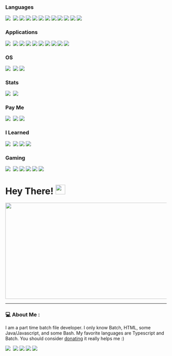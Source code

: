 ### Languages
<img src="https://img.shields.io/badge/Lua-2C2D72?style=for-the-badge&logo=lua&logoColor=white"/>&nbsp;
<img src="https://img.shields.io/badge/Java-ED8B00?style=for-the-badge&logo=java&logoColor=white"/>
<img src="https://img.shields.io/badge/HTML5-E34F26?style=for-the-badge&logo=html5&logoColor=white"/>
<img src="https://img.shields.io/badge/TypeScript-007ACC?style=for-the-badge&logo=typescript&logoColor=white"/>
<img src="https://img.shields.io/badge/JavaScript-323330?style=for-the-badge&logo=javascript&logoColor=F7DF1E"/>
<img src="https://img.shields.io/badge/CSS-239120?&style=for-the-badge&logo=css3&logoColor=white"/>
<img src="https://img.shields.io/badge/HTML-239120?style=for-the-badge&logo=html5&logoColor=white"/>
<img src="https://img.shields.io/badge/adafruit-000000?style=for-the-badge&logo=adafruit&logoColor=white"/>
<img src="https://img.shields.io/badge/Raspberry%20Pi-A22846?style=for-the-badge&logo=Raspberry%20Pi&logoColor=white"/>
<img src="https://img.shields.io/badge/micro:bit-00ED00?style=for-the-badge&logo=micro:bit&logoColor=white"/>
<img src="https://img.shields.io/badge/Visual_Studio_Code-0078D4?style=for-the-badge&logo=visual%20studio%20code&logoColor=white"/>
<img src="https://img.shields.io/badge/Visual_Studio-5C2D91?style=for-the-badge&logo=visual%20studio&logoColor=white"/>

### Applications
<img src="https://img.shields.io/badge/Tor_Browser-7D4698?style=for-the-badge&logo=Tor-Browser&logoColor=white"/>&nbsp;
<img src="https://img.shields.io/badge/Microsoft_Edge-0078D7?style=for-the-badge&logo=Microsoft-edge&logoColor=white"/>
<img src="https://img.shields.io/badge/Google_chrome-4285F4?style=for-the-badge&logo=Google-chrome&logoColor=white"/>
<img src="https://img.shields.io/badge/windows%20terminal-4D4D4D?style=for-the-badge&logo=windows%20terminal&logoColor=white"/>
<img src="https://img.shields.io/badge/Powershell-2CA5E0?style=for-the-badge&logo=powershell&logoColor=white"/>
<img src="https://img.shields.io/badge/Microsoft-666666?style=for-the-badge&logo=microsoft&logoColor=white"/>
<img src="https://img.shields.io/badge/Microsoft_Word-2B579A?style=for-the-badge&logo=microsoft-word&logoColor=white"/>
<img src="https://img.shields.io/badge/Microsoft_Excel-217346?style=for-the-badge&logo=microsoft-excel&logoColor=white"/>
<img src="https://img.shields.io/badge/blender-%23F5792A.svg?style=for-the-badge&logo=blender&logoColor=white"/>
<img src="https://img.shields.io/badge/Spotify-1ED760?&style=for-the-badge&logo=spotify&logoColor=white"/>

### OS
<img src="https://img.shields.io/badge/Windows-0078D6?style=for-the-badge&logo=windows&logoColor=white"/>&nbsp;
<img src="https://img.shields.io/badge/Linux-FCC624?style=for-the-badge&logo=linux&logoColor=black"/>
<img src="https://img.shields.io/badge/iOS-000000?style=for-the-badge&logo=ios&logoColor=white"/>

### Stats
<img src="https://github-readme-stats.vercel.app/api/top-langs/?username=Feesh09&theme=blue-green"/>&nbsp;
<img src="https://github-readme-stats.vercel.app/api?username=Feesh09&theme=blue-green"/>

### Pay Me
<img src="https://img.shields.io/badge/sponsor-30363D?style=for-the-badge&logo=GitHub-Sponsors&logoColor=#white"/>&nbsp;
<img src="https://img.shields.io/badge/Patreon-F96854?style=for-the-badge&logo=patreon&logoColor=white"/>
<img src="https://img.shields.io/badge/Buy_Me_A_Coffee-FFDD00?style=for-the-badge&logo=buy-me-a-coffee&logoColor=black"/>

### I Learned
<img src="https://img.shields.io/badge/YouTube-FF0000?style=for-the-badge&logo=youtube&logoColor=white"/>&nbsp;
<img src="https://img.shields.io/badge/Exercism-009CAB?style=for-the-badge&logo=exercism&logoColor=white"/>
<img src="https://img.shields.io/badge/Duolingo-58CC02?style=for-the-badge&logo=Duolingo&logoColor=white"/>
<img src="https://img.shields.io/badge/Codecademy-FFF0E5?style=for-the-badge&logo=codecademy&logoColor=303347"/>

### Gaming
<img src="https://img.shields.io/badge/Xbox-107C10?style=for-the-badge&logo=xbox&logoColor=white"/>&nbsp;
<img src="https://img.shields.io/badge/Steam-000000?style=for-the-badge&logo=steam&logoColor=white"/>
<img src="https://img.shields.io/badge/Itch.io-FA5C5C?style=for-the-badge&logo=itchdotio&logoColor=white"/>
<img src="https://img.shields.io/badge/Epic%20Games-313131?style=for-the-badge&logo=Epic%20Games&logoColor=white"/>
<img src="https://img.shields.io/badge/Counter_Strike-000000?style=for-the-badge&logo=counter-strike&logoColor=white"/>
<img src="https://img.shields.io/badge/Battle.net-000?style=for-the-badge&logo=battle.net&logoColor=148EFF"/>



<h1>
  Hey There!
  <img src="https://media.giphy.com/media/hvRJCLFzcasrR4ia7z/giphy.gif" width="30px"/>
</h1>

<div align="center">
  <img src="https://media.giphy.com/media/dWesBcTLavkZuG35MI/giphy.gif" width="600" height="300"/>
</div>

---

### 💻 About Me :

I am a part time batch file developer.
I only know Batch, HTML, some Java/Javascript, and some Bash.
My favorite languages are Typescript and Batch.
You should consider [donating](https://www.buymeacoffee.com/feesh09) it really helps me :)

<img src="https://forthebadge.com/images/badges/made-with-crayons.svg"/>&nbsp;
<img src="https://forthebadge.com/images/badges/built-with-science.svg"/>
<img src="https://forthebadge.com/images/badges/it-works-why.svg"/>
<img src="https://forthebadge.com/images/badges/its-not-a-lie-if-you-believe-it.svg"/>
<img src="https://forthebadge.com/images/badges/reading-6th-grade-level.svg"/>
